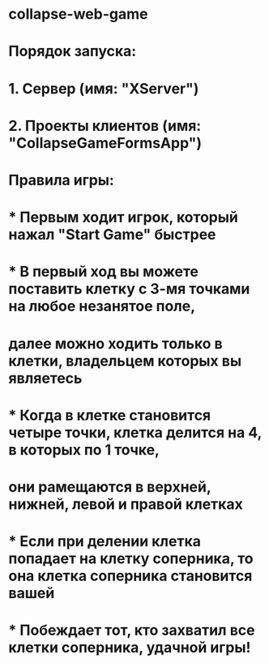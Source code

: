 # collapse-web-game
# Порядок запуска:
# 1. Сервер (имя: "XServer")
# 2. Проекты клиентов (имя: "CollapseGameFormsApp")

# Правила игры: 
# * Первым ходит игрок, который нажал "Start Game" быстрее
# * В первый ход вы можете поставить клетку с 3-мя точками на любое незанятое поле, 
# далее можно ходить только в клетки, владельцем которых вы являетесь
# * Когда в клетке становится четыре точки, клетка делится на 4, в которых по 1 точке, 
# они рамещаются в верхней, нижней, левой и правой клетках
# * Если при делении клетка попадает на клетку соперника, то она клетка соперника становится вашей
# * Побеждает тот, кто захватил все клетки соперника, удачной игры!

